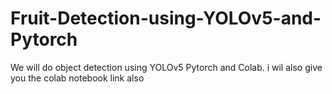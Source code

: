 # Fruit-Detection-using-YOLOv5-and-Pytorch
We will do object detection using YOLOv5 Pytorch and Colab. i wil also give you the colab notebook link also

